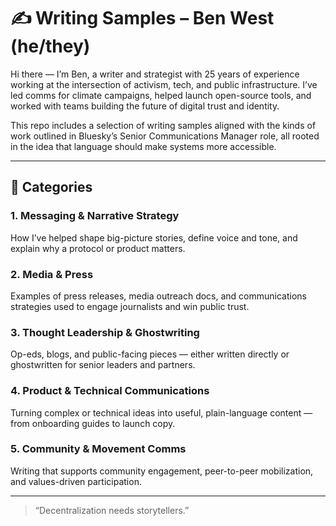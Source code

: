 # ✍️ Writing Samples – Ben West (he/they)  

Hi there — I’m Ben, a writer and strategist with 25 years of experience working at the intersection of activism, tech, and public infrastructure. I’ve led comms for climate campaigns, helped launch open-source tools, and worked with teams building the future of digital trust and identity.

This repo includes a selection of writing samples aligned with the kinds of work outlined in Bluesky’s Senior Communications Manager role, all rooted in the idea that language should make systems more accessible.

---

## 📂 Categories

### 1. Messaging & Narrative Strategy  
How I’ve helped shape big-picture stories, define voice and tone, and explain why a protocol or product matters.

### 2. Media & Press  
Examples of press releases, media outreach docs, and communications strategies used to engage journalists and win public trust.

### 3. Thought Leadership & Ghostwriting  
Op-eds, blogs, and public-facing pieces — either written directly or ghostwritten for senior leaders and partners.

### 4. Product & Technical Communications  
Turning complex or technical ideas into useful, plain-language content — from onboarding guides to launch copy.

### 5. Community & Movement Comms  
Writing that supports community engagement, peer-to-peer mobilization, and values-driven participation.

---


> “Decentralization needs storytellers.”
